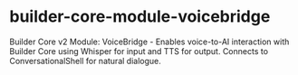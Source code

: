 # builder-core-module-voicebridge
Builder Core v2 Module: VoiceBridge - Enables voice-to-AI interaction with Builder Core using Whisper for input and TTS for output. Connects to ConversationalShell for natural dialogue.
